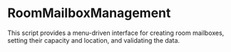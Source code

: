 # RoomMailboxManagement
 This script provides a menu-driven interface for creating room mailboxes, setting their capacity and location, and validating the data.
